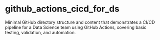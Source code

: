 # github_actions_cicd_for_ds
Minimal GitHub directory structure and content that demonstrates a CI/CD pipeline for a Data Science team using GitHub Actions, covering basic testing, validation, and automation.
